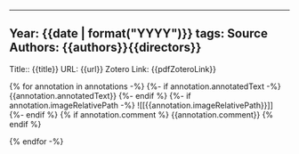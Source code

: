 
---
Year: {{date | format("YYYY")}}
tags: Source
Authors: {{authors}}{{directors}}
---

Title:: {{title}}
URL: {{url}}
Zotero Link: {{pdfZoteroLink}}


{% for annotation in annotations -%}
    {%- if annotation.annotatedText -%}
    {{annotation.annotatedText}}
    {%- endif %}
    {%- if annotation.imageRelativePath -%}
    ![[{{annotation.imageRelativePath}}]] {%- endif %}
{% if annotation.comment %}
{{annotation.comment}}
{% endif %}

{% endfor -%}